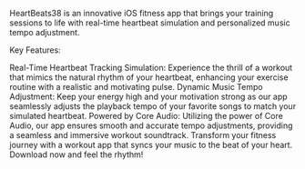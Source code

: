 HeartBeats38 is an innovative iOS fitness app that brings your training sessions to life with real-time heartbeat simulation and personalized music tempo adjustment.

Key Features:

Real-Time Heartbeat Tracking Simulation: Experience the thrill of a workout that mimics the natural rhythm of your heartbeat, enhancing your exercise routine with a realistic and motivating pulse.
Dynamic Music Tempo Adjustment: Keep your energy high and your motivation strong as our app seamlessly adjusts the playback tempo of your favorite songs to match your simulated heartbeat.
Powered by Core Audio: Utilizing the power of Core Audio, our app ensures smooth and accurate tempo adjustments, providing a seamless and immersive workout soundtrack.
Transform your fitness journey with a workout app that syncs your music to the beat of your heart. Download now and feel the rhythm!
